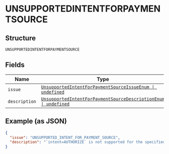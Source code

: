 
# UNSUPPORTEDINTENTFORPAYMENTSOURCE

## Structure

`UNSUPPORTEDINTENTFORPAYMENTSOURCE`

## Fields

| Name | Type | Tags | Description |
|  --- | --- | --- | --- |
| `issue` | [`UnsupportedIntentForPaymentSourceIssueEnum \| undefined`](../../doc/models/unsupported-intent-for-payment-source-issue-enum.md) | Optional | - |
| `description` | [`UnsupportedIntentForPaymentSourceDescriptionEnum \| undefined`](../../doc/models/unsupported-intent-for-payment-source-description-enum.md) | Optional | - |

## Example (as JSON)

```json
{
  "issue": "UNSUPPORTED_INTENT_FOR_PAYMENT_SOURCE",
  "description": "`intent=AUTHORIZE` is not supported for the specified payment_source. Only `intent=CAPTURE` is supported."
}
```

